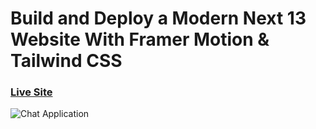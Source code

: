 # Build and Deploy a Modern Next 13 Website With Framer Motion & Tailwind CSS

### [Live Site](https://metaverse-sage-psi.vercel.app/)

![Chat Application](https://i.ibb.co/sbSHWH0/Thumbnail-1.png)
